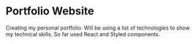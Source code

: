 # Portfolio Website

Creating my personal portfolio. Will be using a list of technologies to show my technical skills. So far used React and Styled components. 
